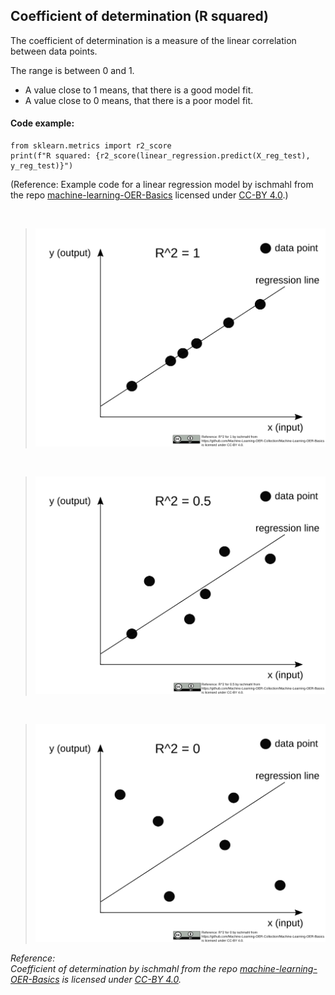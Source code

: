 <!--
SPDX-FileCopyrightText: 2023 Machine-Learning-OER-Collection
SPDX-License-Identifier: CC-BY-4.0
-->
## Coefficient of determination (R squared)

The coefficient of determination is a measure of the linear correlation between data points.

The range is between 0 and 1.

* A value close to 1 means, that there is a good model fit.
* A value close to 0 means, that there is a poor model fit.

#### Code example:
    from sklearn.metrics import r2_score
    print(f"R squared: {r2_score(linear_regression.predict(X_reg_test), y_reg_test)}")

(Reference: Example code for a linear regression model by ischmahl from the repo [machine-learning-OER-Basics](https://github.com/Machine-Learning-OER-Collection/Machine-Learning-OER-Basics) licensed under [CC-BY 4.0](https://creativecommons.org/licenses/by/4.0/).)

<br>

>![linear equation](../img/R^2_for_1.svg)

<br>

>![linear equation](../img/R^2_for_0.5.svg)

<br>

>![linear equation](../img/R^2_for_0.svg)

_Reference:  
Coefficient of determination by ischmahl from the repo [machine-learning-OER-Basics](https://github.com/Machine-Learning-OER-Collection/Machine-Learning-OER-Basics) is licensed under [CC-BY 4.0](https://creativecommons.org/licenses/by/4.0/)._

